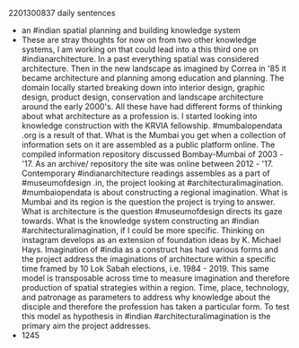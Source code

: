 2201300837 daily sentences

* an #indian spatial planning and building knowledge system
* These are stray thoughts for now on from two other knowledge systems, I am working on that could lead into a this third one on #indianarchitecture.
In a past everything spatial was considered architecture.
Then in the new landscape as imagined by Correa in '85 it became architecture and planning among education and planning.
The domain locally started breaking down into interior design, graphic design, product design, conservation and landscape architecture around the early 2000's.
All these have had different forms of thinking about what architecture as a profession is.
I started looking into knowledge construction with the KRVIA fellowship. 
#mumbaiopendata .org is a result of that. 
What is the Mumbai you get when a collection of information sets on it are assembled as a public platform online.
The compiled information repository discussed Bombay-Mumbai of 2003 - '17.
As an archive/ repository the site was online between 2012 - '17.
Contemporary #indianarchitecture readings assembles as a part of #museumofdesign .in, the project looking at #architecturalimagination.
#mumbaiopendata is about constructing a regional imagination.
What is Mumbai and its region is the question the project is trying to answer.
What is architecture is the question #museumofdesign directs its gaze towards.
What is the knowledge system constructing an #indian #architecturalimagination, if I could be more specific.
Thinking on instagram develops as an extension of foundation ideas by K. Michael Hays.
Imagination of #india as a construct has had various forms and the project address the imaginations of architecture within a specific time framed by 10 Lok Sabah elections, i.e. 1984 - 2019.
This same model is transposable across time to measure imagination and therefore production of spatial strategies within a region.
Time, place, technology, and patronage as parameters to address why knowledge about the disciple and therefore the profession has taken a particular form.
To test this model as hypothesis in #indian #architecturalimagination is the primary aim the project addresses.
* 1245
